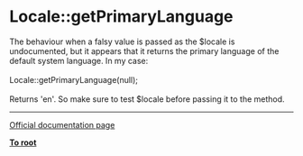 # Locale::getPrimaryLanguage



The behaviour when a falsy value is passed as the $locale is undocumented, but it appears that it returns the primary language of the default system language. In my case:<br><br>    Locale::getPrimaryLanguage(null);<br><br>Returns &apos;en&apos;. So make sure to test $locale before passing it to the method.  

---

[Official documentation page](https://www.php.net/manual/en/locale.getprimarylanguage.php)

**[To root](/README.md)**